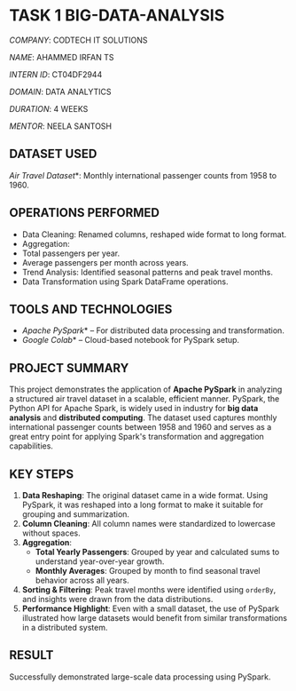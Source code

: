 # TASK 1 BIG-DATA-ANALYSIS

*COMPANY*: CODTECH IT SOLUTIONS

*NAME*: AHAMMED IRFAN TS

*INTERN ID*: CT04DF2944

*DOMAIN*: DATA ANALYTICS

*DURATION*: 4 WEEKS

*MENTOR*: NEELA SANTOSH

## DATASET USED
*Air Travel Dataset**: Monthly international passenger counts from 1958 to 1960.

##  OPERATIONS PERFORMED
-  Data Cleaning: Renamed columns, reshaped wide format to long format.
-  Aggregation: 
  - Total passengers per year.
  - Average passengers per month across years.
-  Trend Analysis: Identified seasonal patterns and peak travel months.
-  Data Transformation using Spark DataFrame operations.

## TOOLS AND TECHNOLOGIES
- *Apache PySpark** – For distributed data processing and transformation.
- *Google Colab** – Cloud-based notebook for PySpark setup.


## PROJECT SUMMARY 

This project demonstrates the application of **Apache PySpark** in analyzing a structured air travel dataset in a scalable, efficient manner. PySpark, the Python API for Apache Spark, is widely used in industry for **big data analysis** and **distributed computing**. The dataset used captures monthly international passenger counts between 1958 and 1960 and serves as a great entry point for applying Spark's transformation and aggregation capabilities.


##  KEY STEPS
1. **Data Reshaping**: The original dataset came in a wide format. Using PySpark, it was reshaped into a long format to make it suitable for grouping and summarization.
2. **Column Cleaning**: All column names were standardized to lowercase without spaces.
3. **Aggregation**: 
   - **Total Yearly Passengers**: Grouped by year and calculated sums to understand year-over-year growth.
   - **Monthly Averages**: Grouped by month to find seasonal travel behavior across all years.
4. **Sorting & Filtering**: Peak travel months were identified using `orderBy`, and insights were drawn from the data distributions.
5. **Performance Highlight**: Even with a small dataset, the use of PySpark illustrated how large datasets would benefit from similar transformations in a distributed system.

##  RESULT
Successfully demonstrated large-scale data processing using PySpark.

